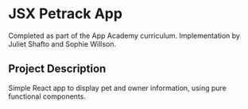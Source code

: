 # JSX Petrack App

Completed as part of the App Academy curriculum. Implementation by Juliet Shafto and Sophie Willson.

## Project Description
Simple React app to display pet and owner information, using pure functional components.
